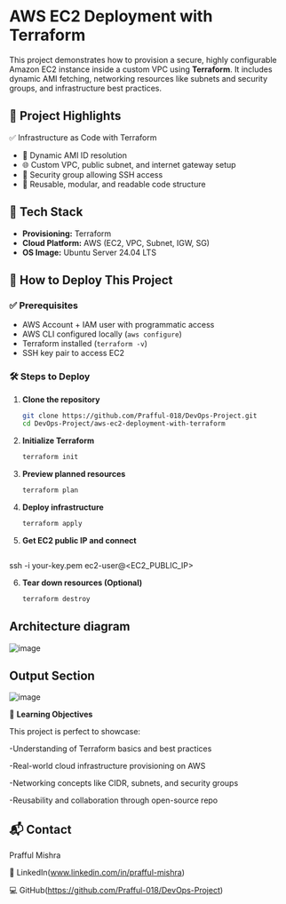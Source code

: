 #  AWS EC2 Deployment with Terraform

This project demonstrates how to provision a secure, highly configurable Amazon EC2 instance inside a custom VPC using **Terraform**. It includes dynamic AMI fetching, networking resources like subnets and security groups, and infrastructure best practices.


## 📌 Project Highlights
✅ Infrastructure as Code with Terraform  
- 🔁 Dynamic AMI ID resolution  
- 🌐 Custom VPC, public subnet, and internet gateway setup  
- 🔐 Security group allowing SSH access  
- 🔄 Reusable, modular, and readable code structure  

## 🧰 Tech Stack
- **Provisioning:** Terraform  
- **Cloud Platform:** AWS (EC2, VPC, Subnet, IGW, SG)  
- **OS Image:** Ubuntu Server 24.04 LTS  
## 🚀 How to Deploy This Project
### ✅ Prerequisites

- AWS Account + IAM user with programmatic access  
- AWS CLI configured locally (`aws configure`)  
- Terraform installed (`terraform -v`)  
- SSH key pair to access EC2  

### 🛠️ Steps to Deploy

1. **Clone the repository**
   ```bash
   git clone https://github.com/Prafful-018/DevOps-Project.git
   cd DevOps-Project/aws-ec2-deployment-with-terraform

2. **Initialize Terraform**
   ```bash
   terraform init

3. **Preview planned resources**
   ```bash
   terraform plan

4. **Deploy infrastructure**
   ```bash
   terraform apply

5. **Get EC2 public IP and connect**
   ```bash  
  ssh -i your-key.pem ec2-user@<EC2_PUBLIC_IP>

6. **Tear down resources (Optional)**
   ```bash
   terraform destroy

## Architecture diagram
![image](https://github.com/user-attachments/assets/7bf057ec-2818-4880-b862-e56e56e8f0bd)

## Output Section
![image](https://github.com/user-attachments/assets/61e0a474-b212-45ce-b7f4-89cd83f870d6)


🧠 **Learning Objectives**

This project is perfect to showcase:

-Understanding of Terraform basics and best practices

-Real-world cloud infrastructure provisioning on AWS

-Networking concepts like CIDR, subnets, and security groups

-Reusability and collaboration through open-source repo


## 📬 Contact
Prafful Mishra

🔗 LinkedIn(www.linkedin.com/in/prafful-mishra)

💻 GitHub(https://github.com/Prafful-018/DevOps-Project)





